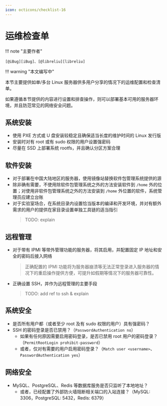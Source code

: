 ```yaml
---
icon: octicons/checklist-16
---
```


# 运维检查单

!!! note "主要作者"

    [@iBug][iBug]、[@libreliu][libreliu]

!!! warning "本文编写中"

本节主要提供如单/多台 Linux 服务器供多用户分享的情况下的运维配置和检查清单。

如果遵循本节提供的内容进行设置和排查操作，则可以部署基本可用的服务器环境，并且防范常见的网络安全问题。

## 系统安装

- 使用 PXE 方式或 U 盘安装较稳定且确保适当长度的维护时间的 Linux 发行版
- 安装时对有 root 或有 sudo 权限的用户设置强密码
- 尽量在 SSD 上部署系统 rootfs，并且确认分区方案合理

## 软件安装

- 对于部署在中国大陆地区的服务器，使用镜像站替换软件包管理系统提供的源
- 除非确有需要，不使用除软件包管理系统之外的方法安装软件到 `/home` 外的位置；对使用非软件包管理系统之外的方法安装到 `/home` 外位置的软件，系统管理员应建立台账
- 对于实验室场合，在系统目录内设置恰当版本的编译和开发环境，并对有额外需求的用户的提供在家目录设置单独工具链的适当指引
  > TODO: explain

## 远程管理

- 对于带有 IPMI 等带外管理功能的服务器，将其启用，并配置固定 IP 地址和安全的密码后接入网络
  > 正确配置的 IPMI 功能将为服务器崩溃等无法正常登录进入服务器的情况下的重启操作提供方便，可提升如假期等情况下的服务器可靠性。
- 正确设置 SSH，并作为远程管理的主要手段
  > TODO: add ref to ssh & explain

## 系统安全

- 是否所有用户都（或者至少 root 及有 sudo 权限的用户）具有强密码？
- SSH 的密码登录是否已禁用？（`PasswordAuthentication no`）
    - 如果有任何原因需要启用密码登录，是否已禁用 root 用户的密码登录？（`PermitRootLogin prohibit-password`）
    - 或者，仅对有需要的用户启用密码登录？（`Match user <username>`、`PasswordAuthentication yes`）

## 网络安全

- MySQL、PostgreSQL、Redis 等数据库服务是否只监听了本地地址？
    - 或者，已经配置了外部防火墙阻断相关端口的入站连接？（MySQL: 3306，PostgreSQL: 5432，Redis: 6379）

